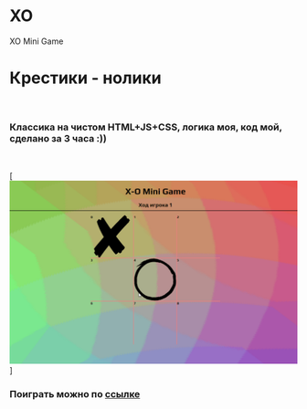 # XO
XO Mini Game
# Крестики - нолики
<p>&nbsp;</p>

### Классика на чистом HTML+JS+CSS, логика моя, код мой, сделано за 3 часа :))

<p>&nbsp;</p>

[![Demo XO](/img/XO.gif)]

### Поиграть можно по [ссылке](https://obovkush.github.io/XO)
